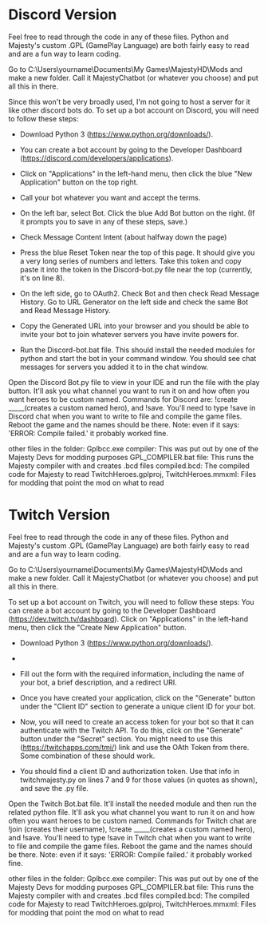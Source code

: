 # Discord Version
Feel free to read through the code in any of these files. Python and Majesty's custom .GPL (GamePlay Language) are both fairly easy to read and are a fun way to learn coding.

Go to C:\Users\yourname\Documents\My Games\MajestyHD\Mods
and make a new folder. Call it MajestyChatbot (or whatever you choose) and put all this in there.



Since this won't be very broadly used, I'm not going to host a server for it like other discord bots do. To set up a bot account on Discord, you will need to follow these steps:

- Download Python 3 (https://www.python.org/downloads/). 

- You can create a bot account by going to the Developer Dashboard (https://discord.com/developers/applications).

- Click on "Applications" in the left-hand menu, then click the blue "New Application" button on the top right.

- Call your bot whatever you want and accept the terms.

- On the left bar, select Bot. Click the blue Add Bot button on the right. (If it prompts you to save in any of these steps, save.)

- Check Message Content Intent (about halfway down the page)

- Press the blue Reset Token near the top of this page. It should give you a very long series of numbers and letters. Take this token and copy paste it into the token in the Discord-bot.py file near the top (currently, it's on line 8).

- On the left side, go to OAuth2. Check Bot and then check Read Message History. Go to URL Generator on the left side and check the same Bot and Read Message History.

- Copy the Generated URL into your browser and you should be able to invite your bot to join whatever servers you have invite powers for.

- Run the Discord-bot.bat file. This should install the needed modules for python and start the bot in your command window. You should see chat messages for servers you added it to in the chat window.

Open the Discord Bot.py file to view in your IDE and run the file with the play button. 
It'll ask you what channel you want to run it on and how often you want heroes to be custom named. 
Commands for Discord are: !create _____(creates a custom named hero), and !save. You'll need to type !save in Discord chat when you want to write to file and compile the game files. Reboot the game and the names should be there.
Note: even if it says: 'ERROR: Compile failed.' it probably worked fine.

other files in the folder:
Gplbcc.exe compiler: This was put out by one of the Majesty Devs for modding purposes
GPL_COMPILER.bat file: This runs the Majesty compiler with and creates .bcd files
compiled.bcd: The compiled code for Majesty to read
TwitchHeroes.gplproj, TwitchHeroes.mmxml: Files for modding that point the mod on what to read



# Twitch Version
Feel free to read through the code in any of these files. Python and Majesty's custom .GPL (GamePlay Language) are both fairly easy to read and are a fun way to learn coding.

Go to C:\Users\yourname\Documents\My Games\MajestyHD\Mods
and make a new folder. Call it MajestyChatbot (or whatever you choose) and put all this in there.

To set up a bot account on Twitch, you will need to follow these steps:
You can create a bot account by going to the Developer Dashboard (https://dev.twitch.tv/dashboard).
Click on "Applications" in the left-hand menu, then click the "Create New Application" button.

- Download Python 3 (https://www.python.org/downloads/). 
- 
- Fill out the form with the required information, including the name of your bot, a brief description, and a redirect URI.

- Once you have created your application, click on the "Generate" button under the "Client ID" section to generate a unique client ID for your bot.

- Now, you will need to create an access token for your bot so that it can authenticate with the Twitch API. To do this, click on the "Generate" button under the "Secret" section.
You might need to use this (https://twitchapps.com/tmi/) link and use the OAth Token from there. Some combination of these should work.

- You should find a client ID and authorization token. Use that info in twitchmajesty.py on lines 7 and 9 for those values (in quotes as shown), and save the .py file.



Open the Twitch Bot.bat file. It'll install the needed module and then run the related python file. 
It'll ask you what channel you want to run it on and how often you want heroes to be custom named. Commands for Twitch chat are !join (creates their username), !create _____(creates a custom named hero), and !save. You'll need to type !save in Twitch chat when you want to write to file and compile the game files. Reboot the game and the names should be there.
Note: even if it says: 'ERROR: Compile failed.' it probably worked fine.

other files in the folder:
Gplbcc.exe compiler: This was put out by one of the Majesty Devs for modding purposes
GPL_COMPILER.bat file: This runs the Majesty compiler with and creates .bcd files
compiled.bcd: The compiled code for Majesty to read
TwitchHeroes.gplproj, TwitchHeroes.mmxml: Files for modding that point the mod on what to read
